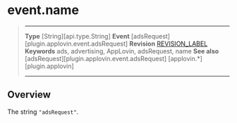 # event.name

> --------------------- ------------------------------------------------------------------------------------------
> __Type__              [String][api.type.String]
> __Event__             [adsRequest][plugin.applovin.event.adsRequest]
> __Revision__          [REVISION_LABEL](REVISION_URL)
> __Keywords__          ads, advertising, AppLovin, adsRequest, name
> __See also__			[adsRequest][plugin.applovin.event.adsRequest]
>						[applovin.*][plugin.applovin]
> --------------------- ------------------------------------------------------------------------------------------

## Overview

The string `"adsRequest"`.

